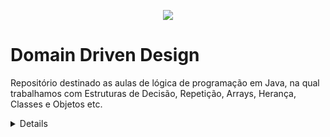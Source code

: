 <p align="center">
    <image src="https://github.com/vinnybrito/Domain-Driven-Design/issues/1#issue-2407554367"></image>
</p>


# Domain Driven Design

<p>
  Repositório destinado as aulas de lógica de programação em Java, na qual trabalhamos com Estruturas de Decisão, Repetição, Arrays, Herança, Classes e Objetos etc.
</p>

<details>
  
</details>
